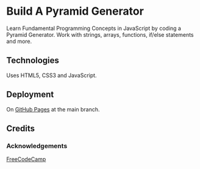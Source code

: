 # Build A Pyramid Generator

Learn Fundamental Programming Concepts in JavaScript by coding a Pyramid Generator.  Work with strings, arrays, functions, if/else statements and more.

## Technologies

Uses HTML5, CSS3 and JavaScript.

## Deployment

On [GitHub Pages](https://derektypist.github.io/build-a-pyramid-generator/) at the main branch.

## Credits

### Acknowledgements

[FreeCodeCamp](https://www.freecodecamp.org/learn/javascript-algorithms-and-data-structures-v8/)
